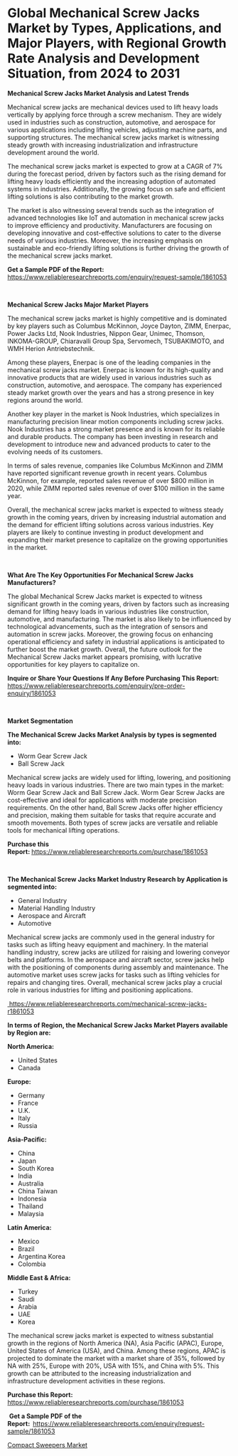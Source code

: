 <p><h1>Global Mechanical Screw Jacks Market by Types, Applications, and Major Players, with Regional Growth Rate Analysis and Development Situation, from 2024 to 2031</h1></p><p><strong>Mechanical Screw Jacks Market Analysis and Latest Trends</strong></p>
<p><p>Mechanical screw jacks are mechanical devices used to lift heavy loads vertically by applying force through a screw mechanism. They are widely used in industries such as construction, automotive, and aerospace for various applications including lifting vehicles, adjusting machine parts, and supporting structures. The mechanical screw jacks market is witnessing steady growth with increasing industrialization and infrastructure development around the world.</p><p>The mechanical screw jacks market is expected to grow at a CAGR of 7% during the forecast period, driven by factors such as the rising demand for lifting heavy loads efficiently and the increasing adoption of automated systems in industries. Additionally, the growing focus on safe and efficient lifting solutions is also contributing to the market growth. </p><p>The market is also witnessing several trends such as the integration of advanced technologies like IoT and automation in mechanical screw jacks to improve efficiency and productivity. Manufacturers are focusing on developing innovative and cost-effective solutions to cater to the diverse needs of various industries. Moreover, the increasing emphasis on sustainable and eco-friendly lifting solutions is further driving the growth of the mechanical screw jacks market.</p></p>
<p><strong>Get a Sample PDF of the Report:&nbsp;</strong> <a href="https://www.reliableresearchreports.com/enquiry/request-sample/1861053">https://www.reliableresearchreports.com/enquiry/request-sample/1861053</a></p>
<p>&nbsp;</p>
<p><strong>Mechanical Screw Jacks Major Market Players</strong></p>
<p><p>The mechanical screw jacks market is highly competitive and is dominated by key players such as Columbus McKinnon, Joyce Dayton, ZIMM, Enerpac, Power Jacks Ltd, Nook Industries, Nippon Gear, Unimec, Thomson, INKOMA-GROUP, Chiaravalli Group Spa, Servomech, TSUBAKIMOTO, and WMH Herion Antriebstechnik.</p><p>Among these players, Enerpac is one of the leading companies in the mechanical screw jacks market. Enerpac is known for its high-quality and innovative products that are widely used in various industries such as construction, automotive, and aerospace. The company has experienced steady market growth over the years and has a strong presence in key regions around the world.</p><p>Another key player in the market is Nook Industries, which specializes in manufacturing precision linear motion components including screw jacks. Nook Industries has a strong market presence and is known for its reliable and durable products. The company has been investing in research and development to introduce new and advanced products to cater to the evolving needs of its customers.</p><p>In terms of sales revenue, companies like Columbus McKinnon and ZIMM have reported significant revenue growth in recent years. Columbus McKinnon, for example, reported sales revenue of over $800 million in 2020, while ZIMM reported sales revenue of over $100 million in the same year.</p><p>Overall, the mechanical screw jacks market is expected to witness steady growth in the coming years, driven by increasing industrial automation and the demand for efficient lifting solutions across various industries. Key players are likely to continue investing in product development and expanding their market presence to capitalize on the growing opportunities in the market.</p></p>
<p>&nbsp;</p>
<p><strong>What Are The Key Opportunities For Mechanical Screw Jacks Manufacturers?</strong></p>
<p><p>The global Mechanical Screw Jacks market is expected to witness significant growth in the coming years, driven by factors such as increasing demand for lifting heavy loads in various industries like construction, automotive, and manufacturing. The market is also likely to be influenced by technological advancements, such as the integration of sensors and automation in screw jacks. Moreover, the growing focus on enhancing operational efficiency and safety in industrial applications is anticipated to further boost the market growth. Overall, the future outlook for the Mechanical Screw Jacks market appears promising, with lucrative opportunities for key players to capitalize on.</p></p>
<p><strong>Inquire or Share Your Questions If Any Before Purchasing This Report:</strong> <a href="https://www.reliableresearchreports.com/enquiry/pre-order-enquiry/1861053">https://www.reliableresearchreports.com/enquiry/pre-order-enquiry/1861053</a></p>
<p>&nbsp;</p>
<p><strong>Market Segmentation</strong></p>
<p><strong>The Mechanical Screw Jacks Market Analysis by types is segmented into:</strong></p>
<p><ul><li>Worm Gear Screw Jack</li><li>Ball Screw Jack</li></ul></p>
<p><p>Mechanical screw jacks are widely used for lifting, lowering, and positioning heavy loads in various industries. There are two main types in the market: Worm Gear Screw Jack and Ball Screw Jack. Worm Gear Screw Jacks are cost-effective and ideal for applications with moderate precision requirements. On the other hand, Ball Screw Jacks offer higher efficiency and precision, making them suitable for tasks that require accurate and smooth movements. Both types of screw jacks are versatile and reliable tools for mechanical lifting operations.</p></p>
<p><strong>Purchase this Report:&nbsp;</strong><a href="https://www.reliableresearchreports.com/purchase/1861053">https://www.reliableresearchreports.com/purchase/1861053</a></p>
<p>&nbsp;</p>
<p><strong>The Mechanical Screw Jacks Market Industry Research by Application is segmented into:</strong></p>
<p><ul><li>General Industry</li><li>Material Handling Industry</li><li>Aerospace and Aircraft</li><li>Automotive</li></ul></p>
<p><p>Mechanical screw jacks are commonly used in the general industry for tasks such as lifting heavy equipment and machinery. In the material handling industry, screw jacks are utilized for raising and lowering conveyor belts and platforms. In the aerospace and aircraft sector, screw jacks help with the positioning of components during assembly and maintenance. The automotive market uses screw jacks for tasks such as lifting vehicles for repairs and changing tires. Overall, mechanical screw jacks play a crucial role in various industries for lifting and positioning applications.</p></p>
<p><a href="https://www.reliableresearchreports.com/mechanical-screw-jacks-r1861053">&nbsp;https://www.reliableresearchreports.com/mechanical-screw-jacks-r1861053</a></p>
<p><strong>In terms of Region, the Mechanical Screw Jacks Market Players available by Region are:</strong></p>
<p>
    <p> <strong> North America: </strong>
        <ul>
            <li>United States</li>
            <li>Canada</li>
        </ul>
        </p> 
    <p> <strong> Europe: </strong>
        <ul>
            <li>Germany</li>
            <li>France</li>
            <li>U.K.</li>
            <li>Italy</li>
            <li>Russia</li>
        </ul>
        </p> 
    <p> <strong> Asia-Pacific: </strong>
        <ul>
            <li>China</li>
            <li>Japan</li>
            <li>South Korea</li>
            <li>India</li>
            <li>Australia</li>
            <li>China Taiwan</li>
            <li>Indonesia</li>
            <li>Thailand</li>
            <li>Malaysia</li>
        </ul>
        </p> 
    <p> <strong> Latin America: </strong>
        <ul>
            <li>Mexico</li>
            <li>Brazil</li>
            <li>Argentina Korea</li>
            <li>Colombia</li>
        </ul>
        </p> 
    <p> <strong> Middle East & Africa: </strong>
        <ul>
            <li>Turkey</li>
            <li>Saudi</li>
            <li>Arabia</li>
            <li>UAE</li>
            <li>Korea</li>
        </ul>
    </p>
    </p>
<p><p>The mechanical screw jacks market is expected to witness substantial growth in the regions of North America (NA), Asia Pacific (APAC), Europe, United States of America (USA), and China. Among these regions, APAC is projected to dominate the market with a market share of 35%, followed by NA with 25%, Europe with 20%, USA with 15%, and China with 5%. This growth can be attributed to the increasing industrialization and infrastructure development activities in these regions.</p></p>
<p><strong>Purchase this Report: </strong><a href="https://www.reliableresearchreports.com/purchase/1861053">https://www.reliableresearchreports.com/purchase/1861053</a></p>
<p>&nbsp;<strong>Get a Sample PDF of the Report:&nbsp;&nbsp;</strong><a href="https://www.reliableresearchreports.com/enquiry/request-sample/1861053">https://www.reliableresearchreports.com/enquiry/request-sample/1861053</a></p>
<p><strong></strong></p>
<p><p><a href="https://view.publitas.com/reportprime-1/decoding-compact-sweepers-market-metrics-market-share-trends-and-growth-patterns/">Compact Sweepers Market</a></p></p>